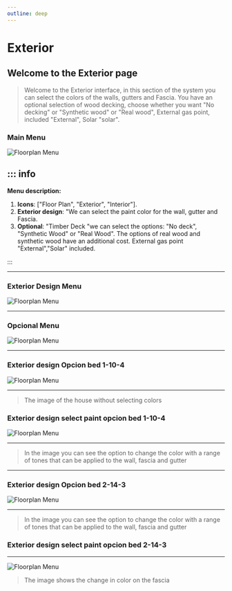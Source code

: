 ```yaml
---
outline: deep
---
```


# Exterior

## Welcome to the Exterior page

>Welcome to the Exterior interface, in this section of the system you can select the colors of the walls, gutters and Fascia. You have an optional selection of wood decking, choose whether you want "No decking" or "Synthetic wood" or "Real wood", External gas point, included "External", Solar "solar".

### Main Menu

![Floorplan Menu](images/../public/images/quotes/exterior/menu/exterioriconmainmenu.png " Exterior Menu")

::: info <Badge type="info" text="EXTERIOR  - MAIN MENU " />
---

 **Menu description:**

1. **Icons**: ["Floor Plan", "Exterior", "Interior"].
2. **Exterior design**: "We can select the paint color for the wall, gutter and Fascia.
3. **Optional**: "Timber Deck "we can select the options: "No deck", "Synthetic Wood" or "Real Wood". The options of real wood and synthetic wood have an additional cost. External gas point "External","Solar" included.

:::

---

### Exterior Design Menu

![Floorplan Menu](images/../public/images/quotes/exterior/menu/exterioriconmainmenudesigner.png  " Floorplan Menu")

>
---


### Opcional Menu

![Floorplan Menu](images/../public/images/quotes/exterior/menu/exterioriconmainmenuopcional.png  " Floorplan Menu")


---
### Exterior design Opcion bed 1-10-4 

![Floorplan Menu](images/../public/images/quotes/exterior/bed1-10-4/exteriormain1.png  " Floorplan Menu")


---

> The image of the house without selecting colors
### Exterior design select paint opcion bed 1-10-4 
![Floorplan Menu](images/../public/images/quotes/exterior/menu/../bed1-10-4/exteriormain1choicepaint1.png  " Floorplan Menu")

---
> In the image you can see the option to change the color with a range of tones that can be applied to the wall, fascia and gutter


---
### Exterior design Opcion bed 2-14-3 

![Floorplan Menu](images/../public/images/quotes/exterior/bed2-14-3/exteriormain2.png " Exterior Choice paint")

--- 
> In the image you can see the option to change the color with a range of tones that can be applied to the wall, fascia and gutter

### Exterior design select paint opcion bed 2-14-3

---

![Floorplan Menu](images/../public/images/quotes/exterior//bed2-14-3/exteriormain2choicepaint.png "Exterior Choice paint")
>The image shows the change in color on the fascia
